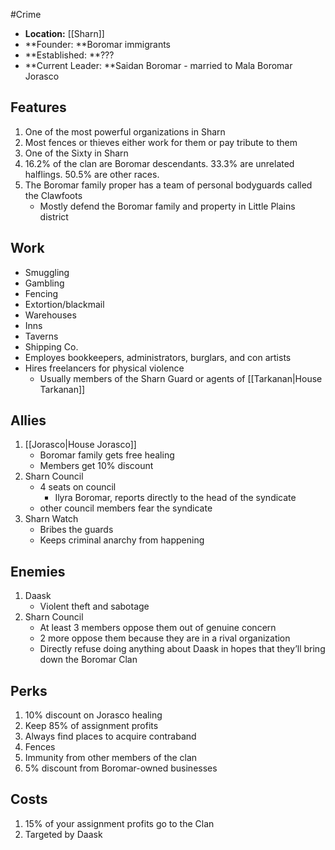 #Crime
* **Location:**  [[Sharn]]
* **Founder: **Boromar immigrants
* **Established: **???
* **Current Leader: **Saidan Boromar - married to Mala Boromar Jorasco

## Features

1. One of the most powerful organizations in Sharn
2. Most fences or thieves either work for them or pay tribute to them
3. One of the Sixty in Sharn
4. 16.2% of the clan are Boromar descendants. 33.3% are unrelated halflings. 50.5% are other races.
5. The Boromar family proper has a team of personal bodyguards called the Clawfoots
    * Mostly defend the Boromar family and property in Little Plains district


## Work

* Smuggling
* Gambling
* Fencing
* Extortion/blackmail
* Warehouses
* Inns
* Taverns
* Shipping Co.
* Employes bookkeepers, administrators, burglars, and con artists
* Hires freelancers for physical violence
    * Usually members of the Sharn Guard or agents of [[Tarkanan|House Tarkanan]]


## Allies

1. [[Jorasco|House Jorasco]]
    * Boromar family gets free healing
    * Members get 10% discount
2. Sharn Council
    * 4 seats on council
        * Ilyra Boromar, reports directly to the head of the syndicate
    * other council members fear the syndicate
3. Sharn Watch
    * Bribes the guards
    * Keeps criminal anarchy from happening


## Enemies

1. Daask
    * Violent theft and sabotage 
2. Sharn Council
    * At least 3 members oppose them out of genuine concern
    * 2 more oppose them because they are in a rival organization
    * Directly refuse doing anything about Daask in hopes that they’ll bring down the Boromar Clan


## Perks

1. 10% discount on Jorasco healing
2. Keep 85% of assignment profits
3. Always find places to acquire contraband
4. Fences
5. Immunity from other members of the clan
6. 5% discount from Boromar-owned businesses

## Costs

1. 15% of your assignment profits go to the Clan
2. Targeted by Daask